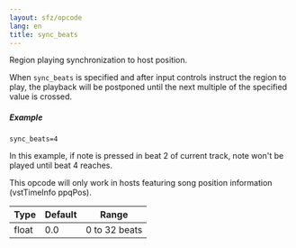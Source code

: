 ```yaml
---
layout: sfz/opcode
lang: en
title: sync_beats
---
```

Region playing synchronization to host position.

When `sync_beats` is specified and after input controls instruct the region to play,
the playback will be postponed until the next multiple of the specified value
is crossed.

##### Example

```
sync_beats=4
```

In this example, if note is pressed in beat 2 of current track, note won't be
played until beat 4 reaches.

This opcode will only work in hosts featuring song position information
(vstTimeInfo ppqPos).

| Type  | Default | Range         |
| ---   | ---     | ---           |
| float | 0.0     | 0 to 32 beats |
